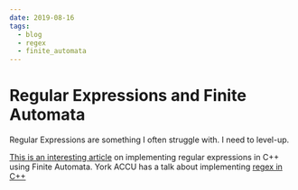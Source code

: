 ```yaml
---
date: 2019-08-16
tags:
  - blog
  - regex
  - finite_automata
---
```


# Regular Expressions and Finite Automata

Regular Expressions are something I often struggle with.  I need to level-up.

[This is an interesting article](https://swtch.com/~rsc/regexp/regexp1.html) on implementing regular expressions in C++ using Finite Automata.
York ACCU has a talk about implementing [regex in C++](https://bit.ly/accu-york-june2019)

<div class="ui section divider"></div>
<section id="socialMediaLinks"></section>
<div class="ui section divider"></div>
<div id="disqus_thread"></div>

